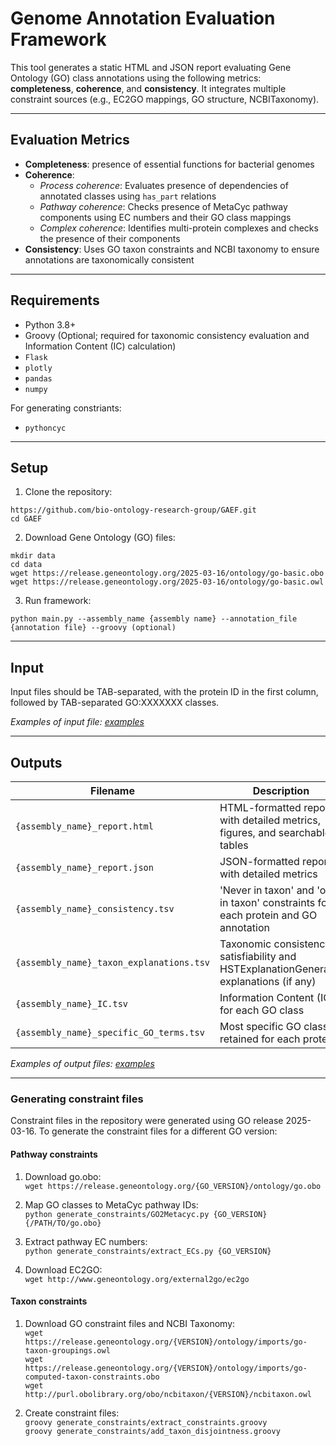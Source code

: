 # Genome Annotation Evaluation Framework

This tool generates a static HTML and JSON report evaluating Gene Ontology (GO) class annotations using the following metrics: **completeness**, **coherence**, and **consistency**. It integrates multiple constraint sources (e.g., EC2GO mappings, GO structure, NCBITaxonomy).

---

## Evaluation Metrics

- **Completeness**: presence of essential functions for bacterial genomes
- **Coherence**:
  - *Process coherence*: Evaluates presence of dependencies of annotated classes using `has_part` relations
  - *Pathway coherence*: Checks presence of MetaCyc pathway components using EC numbers and their GO class mappings
  - *Complex coherence*: Identifies multi-protein complexes and checks the presence of their components
- **Consistency**: Uses GO taxon constraints and NCBI taxonomy to ensure annotations are taxonomically consistent

---

## Requirements

- Python 3.8+
- Groovy (Optional; required for taxonomic consistency evaluation and Information Content (IC) calculation)
- `Flask`
- `plotly`
- `pandas`
- `numpy`


For generating constriants:
- `pythoncyc`

---

## Setup

1. Clone the repository:

```https://github.com/bio-ontology-research-group/GAEF.git```  
```cd GAEF```

2. Download Gene Ontology (GO) files:

```mkdir data```  
```cd data```  
```wget https://release.geneontology.org/2025-03-16/ontology/go-basic.obo```  
```wget https://release.geneontology.org/2025-03-16/ontology/go-basic.owl```

3. Run framework:

```python main.py --assembly_name {assembly name} --annotation_file {annotation file} --groovy (optional)```

---
## Input

Input files should be TAB-separated, with the protein ID in the first column, followed by TAB-separated GO:XXXXXXX classes.  

*Examples of input file: [examples](examples/input)*

---

## Outputs

| Filename                                | Description                                                                                   |
|-----------------------------------------|-----------------------------------------------------------------------------------------------|
| `{assembly_name}_report.html`           | HTML-formatted report with detailed metrics, figures, and searchable tables                  |
| `{assembly_name}_report.json`           | JSON-formatted report with detailed metrics                                                  |
| `{assembly_name}_consistency.tsv`       | 'Never in taxon' and 'only in taxon' constraints for each protein and GO annotation          |
| `{assembly_name}_taxon_explanations.tsv`| Taxonomic consistency satisfiability and HSTExplanationGenerator explanations (if any)       |
| `{assembly_name}_IC.tsv`                | Information Content (IC) for each GO class                                                   |
| `{assembly_name}_specific_GO_terms.tsv` | Most specific GO classes retained for each protein                                           |

*Examples of output files: [examples](examples/outputs)*

---

### Generating constraint files

Constraint files in the repository were generated using GO release 2025-03-16. To generate the constraint files for a different GO version:


#### Pathway constraints

1. Download go.obo:  
```wget https://release.geneontology.org/{GO_VERSION}/ontology/go.obo```  

2. Map GO classes to MetaCyc pathway IDs:  
```python generate_constraints/GO2Metacyc.py {GO_VERSION} {/PATH/TO/go.obo}```  

3. Extract pathway EC numbers:  
```python generate_constraints/extract_ECs.py {GO_VERSION}```  

4. Download EC2GO:  
```wget http://www.geneontology.org/external2go/ec2go```  

#### Taxon constraints

1. Download GO constraint files and NCBI Taxonomy:  
```wget https://release.geneontology.org/{VERSION}/ontology/imports/go-taxon-groupings.owl```  
```wget https://release.geneontology.org/{VERSION}/ontology/imports/go-computed-taxon-constraints.obo```  
```wget http://purl.obolibrary.org/obo/ncbitaxon/{VERSION}/ncbitaxon.owl```  

2. Create constraint files:  
```groovy generate_constraints/extract_constraints.groovy```  
```groovy generate_constraints/add_taxon_disjointness.groovy```
